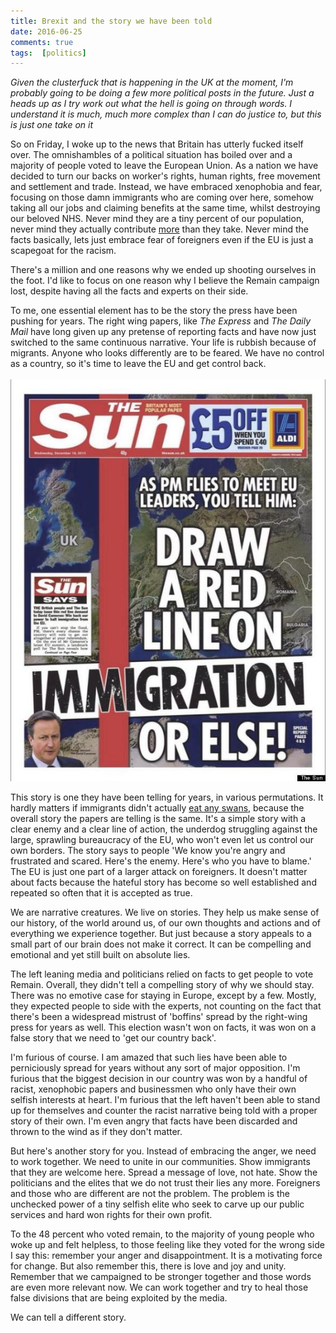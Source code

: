 ```yaml
---  
title: Brexit and the story we have been told  
date: 2016-06-25 
comments: true  
tags:  [politics]  
---  
```

<em>Given the clusterfuck that is happening in the UK at the moment, I'm probably going to be doing a few more political posts in the future. Just a heads up as I try work out what the hell is going on through words. I understand it is much, much more complex than I can do justice to, but this is just one take on it</em>  

So on Friday, I woke up to the news that Britain has utterly fucked itself over. The omnishambles of a political situation has boiled over and a majority of people voted to leave the European Union. As a nation we have decided to turn our backs on worker's rights, human rights, free movement and settlement and trade. Instead, we have embraced xenophobia and fear, focusing on those damn immigrants who are coming over here, somehow taking all our jobs and claiming benefits at the same time, whilst destroying our beloved NHS. Never mind they are a tiny percent of our population, never mind they actually contribute <a href="https://fullfact.org/immigration/how-immigrants-affect-public-finances/">more</a> than they take. Never mind the facts basically, lets just embrace fear of foreigners even if the EU is just a scapegoat for the racism.   
<!--more-->  

There's a million and one reasons why we ended up shooting ourselves in the foot. I'd like to focus on one reason why I believe the Remain campaign lost, despite having all the facts and experts on their side.  

To me, one essential element has to be the story the press have been pushing for years. The right wing papers, like <em>The Express</em> and <em>The Daily Mail</em> have long given up any pretense of reporting facts and have now just switched to the same continuous narrative. Your life is rubbish because of migrants. Anyone who looks differently are to be feared. We have no control as a country, so it's time to leave the EU and get control back.<br />  
<img src="/assets/images/articles/sunfrontpage.jpg" class="responsive"><br>

This story is one they have been telling for years, in various permutations. It hardly matters if immigrants didn't actually <a href="https://tabloid-watch.blogspot.co.uk/2010/03/migrants-fish-and-swans-cont.html">eat any swans</a>, because the overall story the papers are telling is the same. It's a simple story with a clear enemy and a clear line of action, the underdog struggling against the large, sprawling bureaucracy of the EU, who won't even let us control our own borders. The story says to people 'We know you're angry and frustrated and scared. Here's the enemy. Here's who you have to blame.' The EU is just one part of a larger attack on foreigners. It doesn't matter about facts because the hateful story has become so well established and repeated so often that it is accepted as true.  

We are narrative creatures. We live on stories. They help us make sense of our history, of the world around us, of our own thoughts and actions and of everything we experience together. But just because a story appeals to a small part of our brain does not make it correct. It can be compelling and emotional and yet still built on absolute lies.  

The left leaning media and politicians relied on facts to get people to vote Remain. Overall, they didn't tell a compelling story of why we should stay. There was no emotive case for staying in Europe, except by a few. Mostly, they expected people to side with the experts, not counting on the fact that there's been a widespread mistrust of 'boffins' spread by the right-wing press for years as well. This election wasn't won on facts, it was won on a false story that we need to 'get our country back'.  

I'm furious of course. I am amazed that such lies have been able to perniciously spread for years without any sort of major opposition. I'm furious that the biggest decision in our country was won by a handful of racist, xenophobic papers and businessmen who only have their own selfish interests at heart. I'm furious that the left haven't been able to stand up for themselves and counter the racist narrative being told with a proper story of their own. I'm even angry that facts have been discarded and thrown to the wind as if they don't matter.  

But here's another story for you. Instead of embracing the anger, we need to work together. We need to unite in our communities. Show immigrants that they are welcome here. Spread a message of love, not hate. Show the politicians and the elites that we do not trust their lies any more. Foreigners and those who are different are not the problem. The problem is the unchecked power of a tiny selfish elite who seek to carve up our public services and hard won rights for their own profit.  

To the 48 percent who voted remain, to the majority of young people who woke up and felt helpless, to those feeling like they voted for the wrong side I say this: remember your anger and disappointment. It is a motivating force for change. But also remember this, there is love and joy and unity. Remember that we campaigned to be stronger together and those words are even more relevant now. We can work together and try to heal those false divisions that are being exploited by the media.  

We can tell a different story.  
